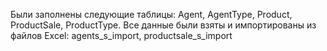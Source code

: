 Были заполнены следующие таблицы:
Agent, AgentType, Product, ProductSale, ProductType.
Все данные были взяты и импортированы из файлов Excel: agents_s_import, productsale_s_import

